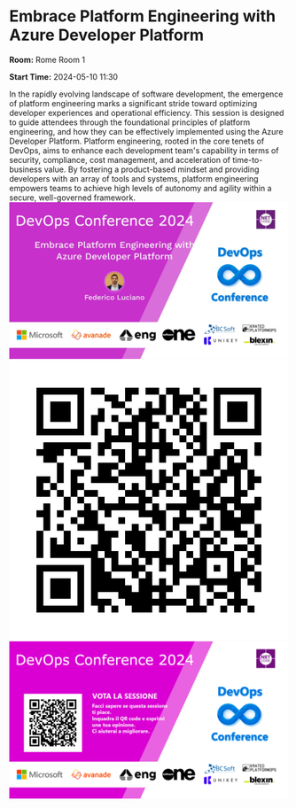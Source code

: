 # Embrace Platform Engineering with Azure Developer Platform
**Room:** Rome Room 1

**Start Time:** 2024-05-10 11:30

In the rapidly evolving landscape of software development, the emergence of platform engineering marks a significant stride toward optimizing developer experiences and operational efficiency. This session is designed to guide attendees through the foundational principles of platform engineering, and how they can be effectively implemented using the Azure Developer Platform.
Platform engineering, rooted in the core tenets of DevOps, aims to enhance each development team's capability in terms of security, compliance, cost management, and acceleration of time-to-business value. By fostering a product-based mindset and providing developers with an array of tools and systems, platform engineering empowers teams to achieve high levels of autonomy and agility within a secure, well-governed framework.
![Banner](room1_11_30.jpeg 'SessionBanner')
![QR](qr.png 'Qr')
![Voting Banner](votingBanner.png 'Voting Banner')

